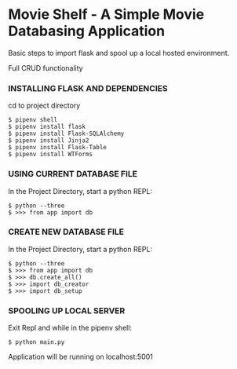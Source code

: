 # Movie Shelf - A Simple Movie Databasing Application

Basic steps to import flask and spool up a local hosted environment. 

Full CRUD functionality

### INSTALLING FLASK AND DEPENDENCIES

cd to project directory
```
$ pipenv shell
$ pipenv install flask
$ pipenv install Flask-SQLAlchemy
$ pipenv install Jinja2
$ pipenv install Flask-Table
$ pipenv install WTForms
```

### USING CURRENT DATABASE FILE

In the Project Directory, start a python REPL:
```
$ python --three
$ >>> from app import db
```

### CREATE NEW DATABASE FILE

In the Project Directory, start a python REPL:
```
$ python --three
$ >>> from app import db
$ >>> db.create_all()
$ >>> import db_creator
$ >>> import db_setup
```

### SPOOLING UP LOCAL SERVER

Exit Repl and while in the pipenv shell:
```
$ python main.py
```

Application will be running on localhost:5001
